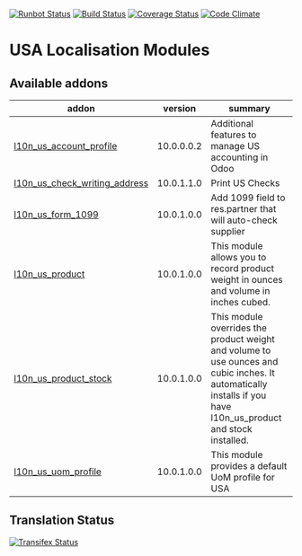 [![Runbot Status](https://runbot.odoo-community.org/runbot/badge/flat/203/10.0.svg)](https://runbot.odoo-community.org/runbot/repo/github-com-oca-l10n-usa-203)
[![Build Status](https://travis-ci.org/OCA/l10n-usa.svg?branch=10.0)](https://travis-ci.org/OCA/l10n-usa)
[![Coverage Status](https://coveralls.io/repos/OCA/l10n-usa/badge.svg?branch=10.0)](https://coveralls.io/r/OCA/l10n-usa?branch=10.0)
[![Code Climate](https://codeclimate.com/github/OCA/l10n-usa/badges/gpa.svg)](https://codeclimate.com/github/OCA/l10n-usa)

# USA Localisation Modules

[//]: # (addons)

Available addons
----------------
addon | version | summary
--- | --- | ---
[l10n_us_account_profile](l10n_us_account_profile/) | 10.0.0.0.2 | Additional features to manage US accounting in Odoo
[l10n_us_check_writing_address](l10n_us_check_writing_address/) | 10.0.1.1.0 | Print US Checks
[l10n_us_form_1099](l10n_us_form_1099/) | 10.0.1.0.0 | Add 1099 field to res.partner that will auto-check supplier
[l10n_us_product](l10n_us_product/) | 10.0.1.0.0 | This module allows you to record product weight in ounces and volume in inches cubed.
[l10n_us_product_stock](l10n_us_product_stock/) | 10.0.1.0.0 | This module overrides the product weight and volume to use ounces and cubic inches. It automatically installs if you have l10n_us_product and stock installed.
[l10n_us_uom_profile](l10n_us_uom_profile/) | 10.0.1.0.0 | This module provides a default UoM profile for USA

[//]: # (end addons)

Translation Status
------------------
[![Transifex Status](https://www.transifex.com/projects/p/OCA-l10n-usa-10-0/chart/image_png)](https://www.transifex.com/projects/p/OCA-l10n-usa-10-0)

